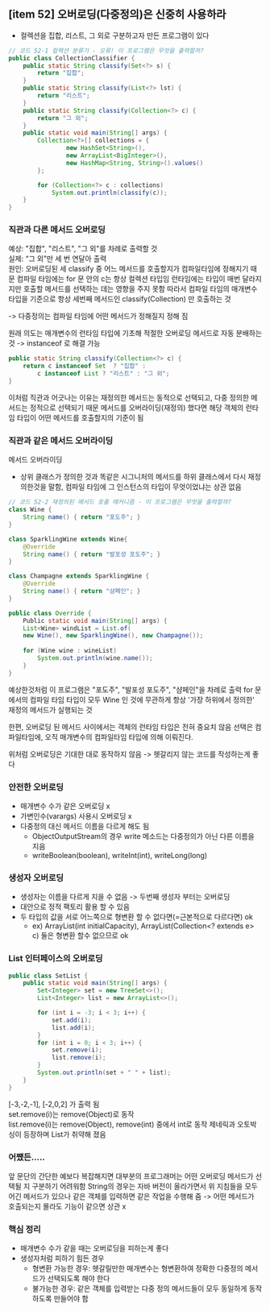## [item 52] 오버로딩(다중정의)은 신중히 사용하라

- 컬렉션을 집합, 리스트, 그 외로 구분하고자 만든 프로그램이 있다

```java
// 코드 52-1 컬렉션 분류기 - 오류! 이 프로그램은 무엇을 출력할까?
public class CollectionClassifier {
    public static String classify(Set<?> s) {
        return "집합";
    }
    public static String classify(List<?> lst) {
        return "리스트";
    }
    public static String classify(Collection<?> c) {
        return "그 외";
    }
    public static void main(String[] args) {
        Collection<?>[] collections = {
                new HashSet<String>(),
                new ArrayList<BigInteger>(),
                new HashMap<String, String>().values()
        };

        for (Collection<?> c : collections)
            System.out.println(classify(c));
    }
}
```


### 직관과 다른 메서드 오버로딩 
예상: "집합", "리스트", "그 외"를 차례로 출력할 것  
실제: “그 외”만 세 번 연달아 출력  
원인: 오버로딩된 세 classify 중 어느 메서드를 호출할지가 컴파일타임에 정해지기 때문
컴파일 타임에는 for 문 안의 c는 항상 컬렉션<?> 타입임
런타임에는 타입이 매번 달라지지만 호출할 메서드를 선택하는 데는 영향을 주지 못함
따라서 컴파일 타임의 매개변수 타입을 기준으로 항상 세번째 메서드인 classify(Collection<?>) 만 호출하는 것

-> 다중정의는 컴파일 타임에 어떤 메서드가 정해질지 정해 짐

원래 의도는 매개변수의 런타임 타입에 기초해 적절한 오버로딩 메서드로 자동 분배하는 것
-> instanceof 로 해결 가능

```java
public static String classify(Collection<?> c) {
    return c instanceof Set  ? "집합" :
        c instanceof List ? "리스트" : "그 외";
}
```

이처럼 직관과 어긋나는 이유는 재정의한 메서드는 동적으로 선택되고, 다중 정의한 메서드는 정적으로 선택되기 때문
메서드를 오버라이딩(재정의) 했다면 해당 객체의 런타임 타입이 어떤 메서드를 호출할지의 기준이 됨

### 직관과 같은 메서드 오버라이딩
메서드 오버라이딩
- 상위 클래스가 정의한 것과 똑같은 시그니처의 메서드를 하위 클래스에서 다시 재정의한것을 말함, 컴파일 타임에 그 인스턴스의 타입이 무엇이었냐는 상관 없음


```java
// 코드 52-2 재정의된 메서드 호출 메커니즘 - 이 프로그램은 무엇을 출력할까?
class Wine {
    String name() { return "포도주"; }
}

class SparklingWine extends Wine{
    @Override
    String name() { return "발포성 포도주"; }
}

class Champagne extends SparklingWine {
    @Override
    String name() { return "샴페인"; }
}

public class Override {
    Public static void main(String[] args) {
    List<Wine> windList = List.of(
    new Wine(), new SparklingWine(), new Champagne());
    
    for (Wine wine : wineList)
        System.out.println(wine.name());
    }
}
```


예상한것처럼 이 프로그램은 "포도주", "발포성 포도주", "샴페인"을 차례로 출력
for 문에서의 컴파일 타임 타입이 모두 Wine 인 것에 무관하게 항상 '가장 하위에서 정의한' 재정의 메서드가 실행되는 것

한편, 오버로딩 된 메서드 사이에서는 객체의 런타임 타입은 전혀 중요치 않음
선택은 컴파일타임에, 오직 매개변수의 컴파일타임 타입에 의해 이뤄진다.

위처럼 오버로딩은 기대한 대로 동작하지 않음 -> 헷갈리지 않는 코드를 작성하는게 좋다

### 안전한 오버로딩
- 매개변수 수가 같은 오버로딩 x
- 가변인수(varargs) 사용시 오버로딩 x
- 다중정의 대신 메서드 이름을 다르게 해도 됨
  - ObjectOutputStream의 경우 write 메소드는 다중정의가 아닌 다른 이름을 지음
  - writeBoolean(boolean), writeInt(int), writeLong(long)

### 생성자 오버로딩
- 생성자는 이름을 다르게 지을 수 없음 -> 두번째 생성자 부터는 오버로딩
- 대안으로 정적 팩토리 활용 할 수 있음
- 두 타입의 값을 서로 어느쪽으로 형변환 할 수 없다면(=근본적으로 다르다면) ok
  - ex) ArrayList(int initialCapacity), ArrayList(Collection<? extends e> c) 둘은 형변환 할수 없으므로 ok

### List 인터페이스의 오버로딩
```java
public class SetList {
    public static void main(String[] args) {
        Set<Integer> set = new TreeSet<>();
        List<Integer> list = new ArrayList<>();

        for (int i = -3; i < 3; i++) {
            set.add(i);
            list.add(i);
        }
        for (int i = 0; i < 3; i++) {
            set.remove(i);
            list.remove(i);
        }
        System.out.println(set + " " + list);
    }
}
```
[-3,-2,-1], [-2,0,2] 가 출력 됨  
set.remove(i)는 remove(Object)로 동작  
list.remove(i)는 remove(Object), remove(int) 중에서 int로 동작
제네릭과 오토박싱이 등장하며 List가 취약해 졌음


### 어쨌든.....
앞 문단의 간단한 예보다 복잡해지면 대부분의 프로그래머는 어떤 오버로딩 메서드가 선택될 지 구분하기 어려워함
String의 경우는 자바 버전이 올라가면서 위 지침들을 모두 어긴 메서드가 있으나 같은 객체를 입력하면 같은 작업을 수행해 줌
-> 어떤 메서드가 호출되는지 몰라도 기능이 같으면 상관 x


### 핵심 정리
- 매개변수 수가 같을 때는 오버로딩을 피하는게 좋다
- 생성자처럼 피하기 힘든 경우
  - 형변환 가능한 경우: 헷갈릴만한 매개변수는 형변환하여 정확한 다중정의 메서드가 선택되도록 해야 한다
  - 불가능한 경우: 같은 객체를 입력받는 다중 정의 메서드들이 모두 동일하게 동작하도록 만들어야 함